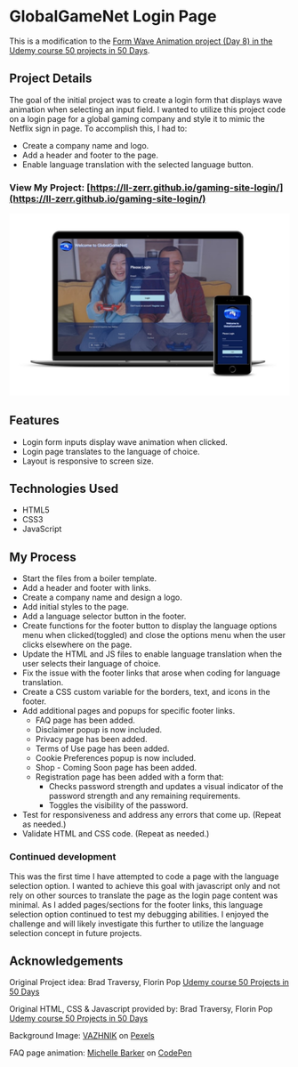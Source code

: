 # GlobalGameNet Login Page

This is a modification to the [Form Wave Animation project (Day 8) in the Udemy course 50 projects in 50 Days](https://www.udemy.com/course/50-projects-50-days/?src=sac&kw=50+projects+50+days).

## Project Details

The goal of the initial project was to create a login form that displays wave animation when selecting an input field. I wanted to utilize this project code on a login page for a global gaming company and style it to mimic the Netflix sign in page. To accomplish this, I had to:

- Create a company name and logo.
- Add a header and footer to the page.
- Enable language translation with the selected language button.

### View My Project: [https://ll-zerr.github.io/gaming-site-login/](https://ll-zerr.github.io/gaming-site-login/)

![Screenshot](img/smartmockups_gaming-login.jpg)

## Features

- Login form inputs display wave animation when clicked.
- Login page translates to the language of choice.
- Layout is responsive to screen size.

## Technologies Used

- HTML5
- CSS3
- JavaScript

## My Process

- Start the files from a boiler template.
- Add a header and footer with links.
- Create a company name and design a logo.
- Add initial styles to the page.
- Add a language selector button in the footer.
- Create functions for the footer button to display the language options menu when clicked(toggled) and close the options menu when the user clicks elsewhere on the page.
- Update the HTML and JS files to enable language translation when the user selects their language of choice.
- Fix the issue with the footer links that arose when coding for language translation.
- Create a CSS custom variable for the borders, text, and icons in the footer.
- Add additional pages and popups for specific footer links.
    * FAQ page has been added.
    * Disclaimer popup is now included.
    * Privacy page has been added.
    * Terms of Use page has been added.
    * Cookie Preferences popup is now included.
    * Shop - Coming Soon page has been added.
    * Registration page has been added with a form that:
        * Checks password strength and updates a visual indicator of the password strength and any remaining requirements.
        * Toggles the visibility of the password.
- Test for responsiveness and address any errors that come up. (Repeat as needed.)
- Validate HTML and CSS code. (Repeat as needed.)

### Continued development

This was the first time I have attempted to code a page with the language selection option. I wanted to achieve this goal with javascript only and not rely on other sources to translate the page as the login page content was minimal. As I added pages/sections for the footer links, this language selection option continued to test my debugging abilities. I enjoyed the challenge and will likely investigate this further to utilize the language selection concept in future projects.

## Acknowledgements

Original Project idea: Brad Traversy, Florin Pop [Udemy course 50 Projects in 50 Days](https://www.udemy.com/course/50-projects-50-days/?src=sac&kw=50+projects+50+days)

Original HTML, CSS & Javascript provided by: Brad Traversy, Florin Pop [Udemy course 50 Projects in 50 Days](https://www.udemy.com/course/50-projects-50-days/?src=sac&kw=50+projects+50+days)

Background Image: [VAZHNIK](https://www.pexels.com/@vazhnik/) on [Pexels](https://www.pexels.com/photo/a-man-and-a-woman-using-joystick-while-playing-video-game-7871540/)

FAQ page animation: [Michelle Barker](https://codepen.io/michellebarker/pen/gOMBPQj) on [CodePen](https://codepen.io/)